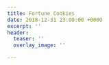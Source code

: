 ```yaml
---
title: Fortune Cookies
date: 2018-12-31 23:00:00 +0000
excerpt: ''
header:
  teaser: ''
  overlay_image: ''

---
```

